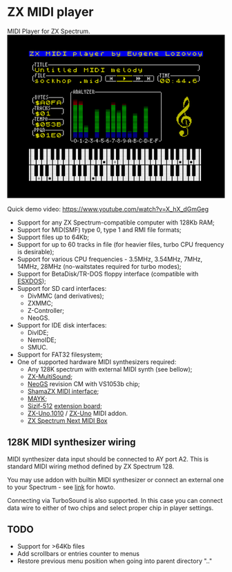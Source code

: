 # ZX MIDI player
MIDI Player for ZX Spectrum.
[![screenshot](screenshot.png)](screenshot.png?raw=true)

Quick demo video: https://www.youtube.com/watch?v=X_hX_dGmGeg

* Support for any ZX Spectrum-compatible computer with 128Kb RAM;
* Support for MID(SMF) type 0, type 1 and RMI file formats;
* Support files up to 64Kb;
* Support for up to 60 tracks in file (for heavier files, turbo CPU frequency is desirable);
* Support for various CPU frequencies - 3.5MHz, 3.54MHz, 7MHz, 14MHz, 28MHz (no-waitstates required for turbo modes);
* Support for BetaDisk/TR-DOS floppy interface (compatible with [ESXDOS](http://www.esxdos.org/index.html));
* Support for SD card interfaces:
    - DivMMC (and derivatives);
    - ZXMMC;
    - Z-Controller;
    - NeoGS.
* Support for IDE disk interfaces:
    - DivIDE;
    - NemoIDE;
    - SMUC.
* Support for FAT32 filesystem;
* One of supported hardware MIDI synthesizers required:
    - Any 128K spectrum with external MIDI synth (see bellow);
    - [ZX-MultiSound](https://github.com/UzixLS/zx-multisound);
    - [NeoGS](http://www.nedopc.com/gs/ngs.php) revision CM with VS1053b chip;
    - [ShamaZX MIDI interface](https://www.youtube.com/watch?v=hMDe51TAx9s);
    - [MAYK](https://github.com/konkotgit/MAYK);
    - [Sizif-512](https://github.com/UzixLS/zx-sizif-512) [extension board](https://github.com/UzixLS/zx-sizif-512-ext);
    - [ZX-Uno.1010](https://github.com/UzixLS/zxuno1010-board) / [ZX-Uno](https://zxuno.speccy.org/index_e.shtml) MIDI addon.
    - [ZX Spectrum Next MIDI Box](https://s-huehn.de/spectrum/hardware2.htm#nextmidi)

## 128K MIDI synthesizer wiring
MIDI synthesizer data input should be connected to AY port A2.
This is standard MIDI wiring method defined by ZX Spectrum 128.

You may use addon with builtin MIDI synthesizer or connect an external one to your Spectrum - see [link](https://www.benophetinternet.nl/hobby/vanmezelf/ZX_Spectrum_Midi_Out.pdf) for howto.

Connecting via TurboSound is also supported. In this case you can connect data wire to either of two chips and select proper chip in player settings.

## TODO
- Support for >64Kb files
- Add scrollbars or entries counter to menus
- Restore previous menu position when going into parent directory ".."
